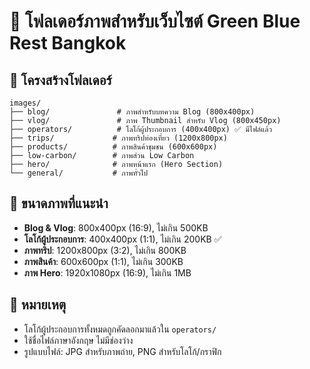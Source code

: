 # 📸 โฟลเดอร์ภาพสำหรับเว็บไซต์ Green Blue Rest Bangkok

## 📁 โครงสร้างโฟลเดอร์

```
images/
├── blog/               # ภาพสำหรับบทความ Blog (800x400px)
├── vlog/               # ภาพ Thumbnail สำหรับ Vlog (800x450px)
├── operators/          # โลโก้ผู้ประกอบการ (400x400px) ✅ มีไฟล์แล้ว
├── trips/             # ภาพทริปท่องเที่ยว (1200x800px)
├── products/          # ภาพสินค้าชุมชน (600x600px)
├── low-carbon/        # ภาพส่วน Low Carbon
├── hero/              # ภาพหน้าแรก (Hero Section)
└── general/           # ภาพทั่วไป
```

## 🎯 ขนาดภาพที่แนะนำ

- **Blog & Vlog**: 800x400px (16:9), ไม่เกิน 500KB
- **โลโก้ผู้ประกอบการ**: 400x400px (1:1), ไม่เกิน 200KB ✅
- **ภาพทริป**: 1200x800px (3:2), ไม่เกิน 800KB
- **ภาพสินค้า**: 600x600px (1:1), ไม่เกิน 300KB
- **ภาพ Hero**: 1920x1080px (16:9), ไม่เกิน 1MB

## 📝 หมายเหตุ
- โลโก้ผู้ประกอบการทั้งหมดถูกคัดลอกมาแล้วใน `operators/`
- ใช้ชื่อไฟล์ภาษาอังกฤษ ไม่มีช่องว่าง
- รูปแบบไฟล์: JPG สำหรับภาพถ่าย, PNG สำหรับโลโก้/กราฟิก
